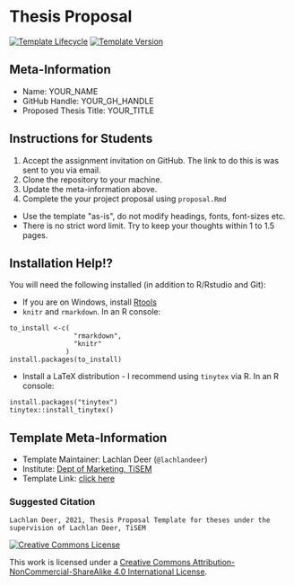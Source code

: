# Thesis Proposal

[![Template Lifecycle](https://img.shields.io/badge/lifecycle-maturing-blue.svg)](https://www.tidyverse.org/lifecycle/#maturing)
[![Template Version](https://img.shields.io/badge/version-2021-green.svg)]()

## Meta-Information

* Name: YOUR_NAME
* GitHub Handle: YOUR_GH_HANDLE
* Proposed Thesis Title: YOUR_TITLE

## Instructions for Students

1. Accept the assignment invitation on GitHub. The link to do this is was sent to you via email.
2. Clone the repository to your machine.
3. Update the meta-information above.
4. Complete the your project proposal using `proposal.Rmd`
  * Use the template "as-is", do not modify headings, fonts, font-sizes etc.
  * There is no strict word limit. Try to keep your thoughts within 1 to 1.5 pages.

## Installation Help!?

You will need the following installed (in addition to R/Rstudio and Git):

* If you are on Windows, install [Rtools][rtools]
* `knitr` and `rmarkdown`. In an R console:

```{r}
to_install <-c( 
                "rmarkdown",
                "knitr"
              )
install.packages(to_install)
```

* Install a LaTeX distribution - I recommend using `tinytex` via R. In an R console:

```{r}
install.packages("tinytex")
tinytex::install_tinytex()
```

## Template Meta-Information

* Template Maintainer: Lachlan Deer (`@lachlandeer`)
* Institute: [Dept of Marketing, TiSEM](https://www.tilburguniversity.edu/about/schools/economics-and-management/organization/departments/marketing)
* Template Link: [click here](https://github.com/deer-marketing-lab/thesis-proposal)

### Suggested Citation

```
Lachlan Deer, 2021, Thesis Proposal Template for theses under the supervision of Lachlan Deer, TiSEM
```

<a rel="license" href="http://creativecommons.org/licenses/by-nc-sa/4.0/"><img alt="Creative Commons License" style="border-width:0" src="https://i.creativecommons.org/l/by-nc-sa/4.0/88x31.png" /></a><br />

This work is licensed under a <a rel="license" href="http://creativecommons.org/licenses/by-nc-sa/4.0/">Creative Commons Attribution-NonCommercial-ShareAlike 4.0 International License</a>.

[rtools]: http://jtleek.com/modules/01_DataScientistToolbox/02_10_rtools/#1